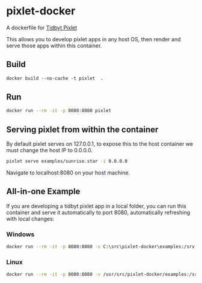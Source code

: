 # pixlet-docker
A dockerfile for [Tidbyt Pixlet](https://github.com/tidbyt/pixlet) 

This allows you to develop pixlet apps in any host OS, then render and serve those apps within this container. 

## Build 

``` dockerfile
docker build --no-cache -t pixlet  .
```

## Run

``` bash
docker run --rm -it -p 8080:8080 pixlet
```

## Serving pixlet from within the container

By default pixlet serves on 127.0.0.1, to expose this to the host container we must change the host IP to 0.0.0.0. 

``` bash
pixlet serve examples/sunrise.star -i 0.0.0.0
```

Navigate to localhost:8080 on your host machine. 

## All-in-one Example

If you are developing a tidbyt pixlet app in a local folder, you can run this container and serve it automatically to port 8080, automatically refreshing with local changes:

### Windows
``` bash
docker run --rm -it -p 8080:8080 -v C:\src\pixlet-docker\examples:/srv pixlet pixlet serve -i 0.0.0.0 -w /srv/sports_scores.star
```

### Linux
``` bash
docker run --rm -it -p 8080:8080 -v /usr/src/pixlet-docker/examples:/srv pixlet pixlet serve -i 0.0.0.0 -w /srv/sports_scores.star
```


